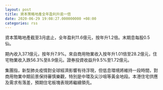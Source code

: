 ```yaml
---
layout: post
title: 資本策略地產全年盈利升逾一倍
date: 2020-06-29 19:08:27.000000000 +08:00
categories: rss
---
```


資本策略地產截至3月底止，全年盈利11.6億元，按年升1.2倍。末期息每股0.5仙。

期內收入37.1億元，按年升7.9%。來自商用物業收入按年升1.01倍至28.2億元，住宅物業收入跌56.3%至8.9億元。證券投資收益升9.5%至1.72億元。

集團指，新型肺炎疫情對全球經濟影響有待浮現，但低息環境將維持一段時間，對商用物業中期前景保持審慎樂觀，特別是中環及尖沙咀等黃金地段。本港住宅供應及需求有落差，預期住宅板塊表現將繼續領先。
